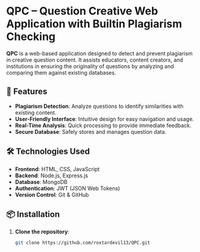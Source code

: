 # QPC – Question Creative Web Application with Builtin Plagiarism Checking

**QPC** is a web-based application designed to detect and prevent plagiarism in creative question content. It assists educators, content creators, and institutions in ensuring the originality of questions by analyzing and comparing them against existing databases.

## 🚀 Features

- **Plagiarism Detection**: Analyze questions to identify similarities with existing content.
- **User-Friendly Interface**: Intuitive design for easy navigation and usage.
- **Real-Time Analysis**: Quick processing to provide immediate feedback.
- **Secure Database**: Safely stores and manages question data.

## 🛠️ Technologies Used

- **Frontend**: HTML, CSS, JavaScript
- **Backend**: Node.js, Express.js
- **Database**: MongoDB
- **Authentication**: JWT (JSON Web Tokens)
- **Version Control**: Git & GitHub

## 📦 Installation

1. **Clone the repository**:
   ```bash
   git clone https://github.com/roxtardevil13/QPC.git
